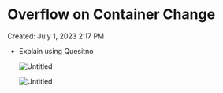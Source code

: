 # Overflow on Container Change

Created: July 1, 2023 2:17 PM

- Explain using Quesitno
    
    ![Untitled](Untitled%2026.png)
    
    ![Untitled](Untitled%201%204.png)